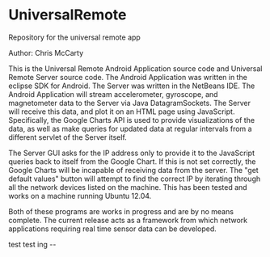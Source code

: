 UniversalRemote
===============

Repository for the universal remote app


Author: Chris McCarty


This is the Universal Remote Android Application source code and Universal Remote Server source code.
The Android Application was written in the eclipse SDK for Android. The Server was written in the NetBeans IDE.
The Android Application will stream accelerometer, gyroscope, and magnetometer data to the Server via Java
DatagramSockets. The Server will receive this data, and plot it on an HTML page using JavaScript. Specifically,
the Google Charts API is used to provide visualizations of the data, as well as make queries for updated data
at regular intervals from a different servlet of the Server itself.

The Server GUI asks for the IP address only to provide it to the JavaScript queries back to itself from the 
Google Chart. If this is not set correctly, the Google Charts will be incapable of receiving data from the server.
The "get default values" button will attempt to find the correct IP by iterating through all the network devices
listed on the machine. This has been tested and works on a machine running Ubuntu 12.04. 

Both of these programs are works in progress and are by no means complete. The current release acts as a framework
from which network applications requiring real time sensor data can be developed.

test test ing --
